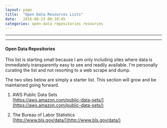 ```yaml
---
layout: page
title:  "Open Data Resources Lists"
date:   2016-08-23 00:10:45
categories: open-data repositories resources
---
```


---
---

#### Open Data Repositories
This list is starting small because I am only including sites where data is immediately transparently easy to see and readily available. I'm personally curating the list and not resorting to a web scrape and dump.

The two sites below are simply a starter list. This section will grow and be maintained going forward.

1. AWS Public Data Sets  
  [https://aws.amazon.com/public-data-sets/](https://aws.amazon.com/public-data-sets/)  

2. The Bureau of Labor Statistics  
  [http://www.bls.gov/data/](http://www.bls.gov/data/)
